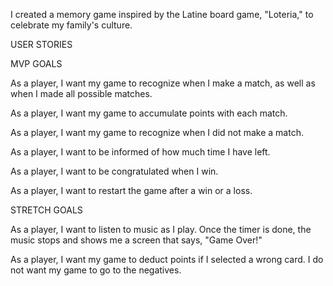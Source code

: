 I created a memory game inspired by the Latine board game, "Loteria," to celebrate my family's culture.

USER STORIES

MVP GOALS

As a player, I want my game to recognize when I make a match, as well as when I made all possible matches.

As a player, I want my game to accumulate points with each match. 

As a player, I want my game to recognize when I did not make a match.

As a player, I want to be informed of how much time I have left.

As a player, I want to be congratulated when I win.

As a player, I want to restart the game after a win or a loss.


STRETCH GOALS

As a player, I want to listen to music as I play. Once the timer is done, the music stops and shows me a screen that says, "Game Over!"

As a player, I want my game to deduct points if I selected a wrong card. I do not want my game to go to the negatives. 